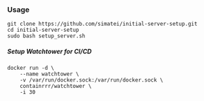 ### Usage

```
git clone https://github.com/simatei/initial-server-setup.git
cd initial-server-setup
sudo bash setup_server.sh

```
##### Setup Watchtower for CI/CD
```
docker run -d \
    --name watchtower \
    -v /var/run/docker.sock:/var/run/docker.sock \
    containrrr/watchtower \
    -i 30
```
